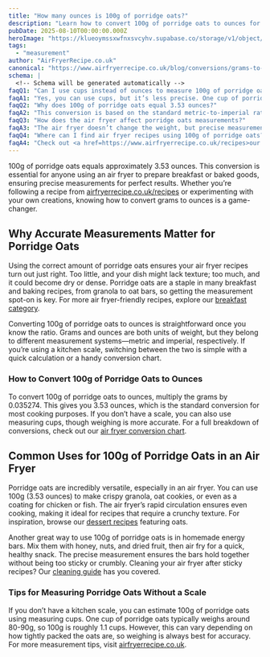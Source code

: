 ```yaml
---
title: "How many ounces is 100g of porridge oats?"
description: "Learn how to convert 100g of porridge oats to ounces for perfect air fryer recipes. Get accurate measurements in seconds!"
pubDate: 2025-08-10T00:00:00.000Z
heroImage: "https://klueoymssxwfnxsvcyhv.supabase.co/storage/v1/object/public/Shmucket/how-many-ounces-is-100g-of-porridge-oats.webp"
tags:
  - "measurement"
author: "AirFryerRecipe.co.uk"
canonical: "https://www.airfryerrecipe.co.uk/blog/conversions/grams-to-ounces/how-many-ounces-is-100g-of-porridge-oats"
schema: |
  <!-- Schema will be generated automatically -->
faqQ1: "Can I use cups instead of ounces to measure 100g of porridge oats?"
faqA1: "Yes, you can use cups, but it’s less precise. One cup of porridge oats weighs roughly 80-90g, so 100g is about 1.1 cups. For accuracy, especially in baking, a kitchen scale is recommended."
faqQ2: "Why does 100g of porridge oats equal 3.53 ounces?"
faqA2: "This conversion is based on the standard metric-to-imperial ratio, where 1 gram equals 0.035274 ounces. Multiplying 100g by this factor gives you 3.53 ounces, the exact weight for porridge oats."
faqQ3: "How does the air fryer affect porridge oats measurements?"
faqA3: "The air fryer doesn’t change the weight, but precise measurements ensure even cooking. Too many oats can lead to clumping, while too few might not cook properly. Stick to 100g (3.53 ounces) for best results."
faqQ4: "Where can I find air fryer recipes using 100g of porridge oats?"
faqA4: "Check out <a href=https://www.airfryerrecipe.co.uk/recipes>our recipes section</a> for ideas like granola, cookies, and oat coatings. We’ve got plenty of dishes that make perfect use of 100g of porridge oats."
---
```

<p>100g of porridge oats equals approximately 3.53 ounces. This conversion is essential for anyone using an air fryer to prepare breakfast or baked goods, ensuring precise measurements for perfect results. Whether you’re following a recipe from <a href=https://www.airfryerrecipe.co.uk/recipes>airfryerrecipe.co.uk/recipes</a> or experimenting with your own creations, knowing how to convert grams to ounces is a game-changer.</p>  

<h2>Why Accurate Measurements Matter for Porridge Oats</h2>  
<p>Using the correct amount of porridge oats ensures your air fryer recipes turn out just right. Too little, and your dish might lack texture; too much, and it could become dry or dense. Porridge oats are a staple in many breakfast and baking recipes, from granola to oat bars, so getting the measurement spot-on is key. For more air fryer-friendly recipes, explore our <a href=https://www.airfryerrecipe.co.uk/recipe-category/breakfast>breakfast category</a>.</p>  

<p>Converting 100g of porridge oats to ounces is straightforward once you know the ratio. Grams and ounces are both units of weight, but they belong to different measurement systems—metric and imperial, respectively. If you’re using a kitchen scale, switching between the two is simple with a quick calculation or a handy conversion chart.</p>  

<h3>How to Convert 100g of Porridge Oats to Ounces</h3>  
<p>To convert 100g of porridge oats to ounces, multiply the grams by 0.035274. This gives you 3.53 ounces, which is the standard conversion for most cooking purposes. If you don’t have a scale, you can also use measuring cups, though weighing is more accurate. For a full breakdown of conversions, check out our <a href=https://www.airfryerrecipe.co.uk/air-fryer-conversion-chart>air fryer conversion chart</a>.</p>  

<h2>Common Uses for 100g of Porridge Oats in an Air Fryer</h2>  
<p>Porridge oats are incredibly versatile, especially in an air fryer. You can use 100g (3.53 ounces) to make crispy granola, oat cookies, or even as a coating for chicken or fish. The air fryer’s rapid circulation ensures even cooking, making it ideal for recipes that require a crunchy texture. For inspiration, browse our <a href=https://www.airfryerrecipe.co.uk/recipe-category/dessert>dessert recipes</a> featuring oats.</p>  

<p>Another great way to use 100g of porridge oats is in homemade energy bars. Mix them with honey, nuts, and dried fruit, then air fry for a quick, healthy snack. The precise measurement ensures the bars hold together without being too sticky or crumbly. Cleaning your air fryer after sticky recipes? Our <a href=https://www.airfryerrecipe.co.uk/air-fryer-cleaner>cleaning guide</a> has you covered.</p>  

<h3>Tips for Measuring Porridge Oats Without a Scale</h3>  
<p>If you don’t have a kitchen scale, you can estimate 100g of porridge oats using measuring cups. One cup of porridge oats typically weighs around 80-90g, so 100g is roughly 1.1 cups. However, this can vary depending on how tightly packed the oats are, so weighing is always best for accuracy. For more measurement tips, visit <a href=https://www.airfryerrecipe.co.uk>airfryerrecipe.co.uk</a>.</p>

